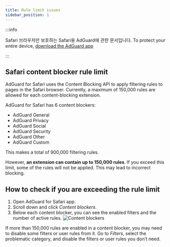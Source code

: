 ```yaml
---
title: Rule limit issues
sidebar_position: 1
---
```


:::info

Safari 브라우저만 보호하는 Safari용 AdGuard에 관한 문서입니다. To protect your entire device, [download the AdGuard app](https://agrd.io/download-kb-adblock)

:::

## Safari content blocker rule limit

AdGuard for Safari uses the Content Blocking API to apply filtering rules to pages in the Safari browser. Currently, a maximum of 150,000 rules are allowed for each content-blocking extension.

AdGuard for Safari has 6 content blockers:

- AdGuard General
- AdGuard Privacy
- AdGuard Social
- AdGuard Security
- AdGuard Other
- AdGuard Custom

This makes a total of 900,000 filtering rules.

However, **an extension can contain up to 150,000 rules**. If you exceed this limit, some of the rules will not be applied. This may lead to incorrect blocking.

## How to check if you are exceeding the rule limit

1. Open AdGuard for Safari app.
2. Scroll down and click _Content blockers_.
3. Below each content blocker, you can see the enabled filters and the number of active rules.
   ![Content blockers](https://cdn.adtidy.org/content/Kb/ad_blocker/safari/adg-safari-cb.png)

If more than 150,000 rules are enabled in a content blocker, you may need to disable some filters or user rules from it. Go to _Filters_, select the problematic category, and disable the filters or user rules you don’t need.
